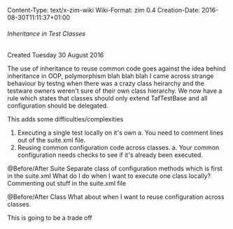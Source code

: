 Content-Type: text/x-zim-wiki
Wiki-Format: zim 0.4
Creation-Date: 2016-08-30T11:11:37+01:00

###### Inheritance in Test Classes ######
Created Tuesday 30 August 2016

The use of inheritance to reuse common code goes against the idea behind inheritance in OOP, polymorphism blah blah blah
I came across strange behaviour by testng when there was a crazy class heirarchy and the testware owners weren't sure of their own class hierarchy.
We now have a rule which states that classes should only extend TafTestBase and all configuration should be delegated.

This adds some difficulties/complexities
1. Executing a single test locally on it's own
	a. You need to comment lines out of the suite.xml file.
2. Reusing common configuration code across classes.
	a. Your common configuration needs checks to see if it's already been executed.

@Before/After Suite
Separate class of configuration methods which is first in the suite.xml
What do I do when I want to execute one class locally? Commenting out stuff in the suite.xml file

@Before/After Class
What about when I want to reuse configuration across classes.

This is going to be a trade off

